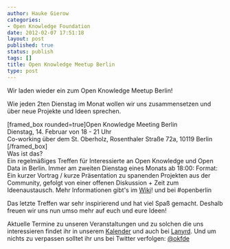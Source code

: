 ```yaml
---
author: Hauke Gierow
categories:
- Open Knowledge Foundation
date: 2012-02-07 17:51:18
layout: post
published: true
status: publish
tags: []
title: Open Knowledge Meetup Berlin
type: post
---
```


Wir laden wieder ein zum Open Knowledge Meetup Berlin!

Wie jeden 2ten Dienstag im Monat wollen wir uns zusammensetzen und über neue Projekte und Ideen sprechen.

[framed_box rounded=true]Open Knowledge Meeting Berlin  
Dienstag, 14. Februar von 18 - 21 Uhr  
Co-working über dem St. Oberholz, Rosenthaler Straße 72a, 10119 Berlin  
[/framed_box]  
Was ist das?  
Ein regelmäßiges Treffen für Interessierte an Open Knowledge und Open Data in Berlin. Immer am zweiten Dienstag eines Monats ab 18:00: Format: Ein kurzer Vortrag / kurze Präsentation zu spanenden Projekten aus der Community, gefolgt von einer offenen Diskussion + Zeit zum Ideenaustausch. Mehr Informationen gibt's im [Wiki](http://wiki.okfn.de/OKberlinmeeting/)! und bei #openberlin

Das letzte Treffen war sehr inspirierend und hat viel Spaß gemacht. Deshalb freuen wir uns nun umso mehr auf euch und eure Ideen!

Aktuelle Termine zu unseren Veranstaltungen und zu solchen die uns interessieren findet ihr in unserem [Kalender](http://okfn.de/community/kalender/) und auch bei [Lanyrd](http://lanyrd.com/profile/okfde/). Und um nichts zu verpassen solltet ihr uns bei Twitter verfolgen: [@okfde](http://twitter.com/okfde)

 